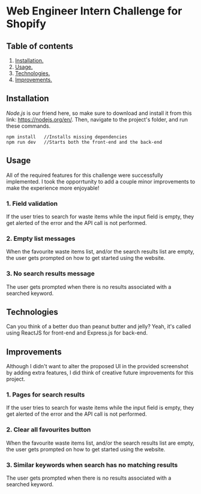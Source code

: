 # Web Engineer Intern Challenge for Shopify

## Table of contents
1. [ Installation. ](#install)
2. [ Usage. ](#usage)
3. [ Technologies. ](#tech)
4. [ Improvements. ](#improv)


<a name="install"></a>
## Installation

*Node.js* is our friend here, so make sure to download and install it from this link: https://nodejs.org/en/. Then, navigate to the project's folder, and run these commands.

```
npm install   //Installs missing dependencies
npm run dev   //Starts both the front-end and the back-end
```


<a name="usage"></a>
## Usage

All of the required features for this challenge were successfully implemented. I took the opporrtunity to add a couple minor improvements to make the experience more enjoyable!

### 1. Field validation

If the user tries to search for waste items while the input field is empty, they get alerted of the error and the API call is not performed.

### 2. Empty list messages

When the favourite waste items list, and/or the search results list are empty, the user gets prompted on how to get started using the website.

### 3. No search results message

The user gets prompted when there is no results associated with a searched keyword.


<a name="tech"></a>
## Technologies

Can you think of a better duo than peanut butter and jelly? Yeah, it's called using ReactJS for front-end and Express.js for back-end.


<a name="improv"></a>
## Improvements

Although I didn't want to alter the proposed UI in the provided screenshot by adding extra features, I did think of creative future improvements for this project.

### 1. Pages for search results

If the user tries to search for waste items while the input field is empty, they get alerted of the error and the API call is not performed.

### 2. Clear all favourites button

When the favourite waste items list, and/or the search results list are empty, the user gets prompted on how to get started using the website.

### 3. Similar keywords when search has no matching results

The user gets prompted when there is no results associated with a searched keyword.
